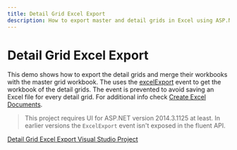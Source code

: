 ```yaml
---
title: Detail Grid Excel Export
description: How to export master and detail grids in Excel using ASP.NET MVC
---
```


# Detail Grid Excel Export

This demo shows how to export the detail grids and merge their workbooks with the master grid workbook. The uses the [excelExport](/api/javascript/ui/grid#events-excelExport) event to get the
workbook of the detail grids. The event is prevented to avoid saving an Excel file for every detail grid. For additional info check [Create Excel Documents](/framework/excel/introduction#create-excel-document).

> This project requires UI for ASP.NET version 2014.3.1125 at least. In earlier versions the `ExcelExport` event isn't exposed in the fluent API.

[Detail Grid Excel Export Visual Studio Project](https://github.com/telerik/ui-for-aspnet-mvc-examples/tree/master/grid/detail-grid-excel-export)
